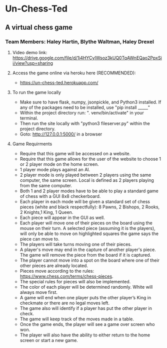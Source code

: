 # Un-Chess-Ted
## A virtual chess game
### Team Members: Haley Hartin, Blythe Waltman, Haley Drexel
1. Video demo link: https://drive.google.com/file/d/1i4HYCyIWsoz3kUQ0TqAWnEQao2PpxSii/view?usp=sharing

2. Access the game online via heroku here (RECOMMENDED):
    * https://un-chess-ted.herokuapp.com/
    
3. To run the game locally
   * Make sure to have flask, numpy, jsonpickle, and Python3 installed. If any of the packages need to be installed, use "pip install _____"
   * Within the project directory run: ". venv/bin/activate" in your terminal.
   * Then run the site locally with "python3 fileserver.py" within the project directory.
   * Goto: http://127.0.0.1:5000/ in a browser

4. Game Requirments
   * Require that this game will be accessed on a website.
   * Require that this game allows for the user of the website to choose 1 or 2 player mode on the home screen.
   * 1 player mode plays against an AI. 
   * 2 player mode is only played between 2 players using the same computer, the same screen.  Local is defined as 2 players playing from the same computer.
   * Both 1 and 2 player modes have to be able to play a standard game of chess with a GUI 8x8 checkerboard.
   * Each player in each mode will be given a standard set of chess pieces (white and black respectfully): 8 Pawns, 2 Bishops, 2 Rooks, 2 Knights,1 King, 1 Queen.
   * Each piece will appear in the GUI as well.
   * Each player will move one of their pieces on the board using the mouse on their turn. A selected piece (assuming it is the players), will only be able to move on highlighted squares the game says the piece can move to.
   * The players will take turns moving one of their pieces.
   * A player's move may end in the capture of another player's piece. The game will remove the piece from the board if it is captured.
   * The player cannot move into a spot on the board where one of their other pieces are already located.
   * Pieces move according to the rules: https://www.chess.com/terms/chess-pieces.
   * The special rules for pieces will also be implemented.
   * The color of each player will be determined randomly. White will always move first.
   * A game will end when one player puts the other player’s King in checkmate or there are no legal moves left.
   * The game also will identify if a player has put the other player in check.
   * The game will keep track of the moves made in a table.
   * Once the game ends, the player will see a game over screen who won.
   * The player will also have the ability to either return to the home screen or start a new game.



  

